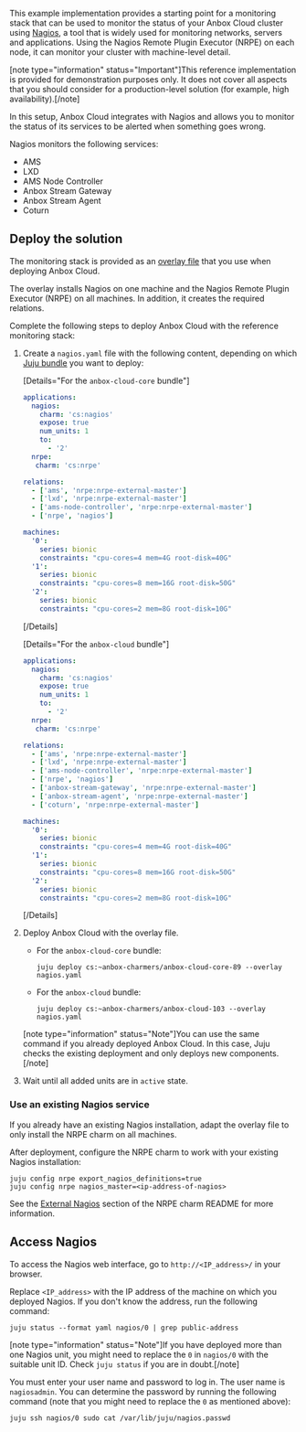 This example implementation provides a starting point for a monitoring stack that can be used to monitor the status of your Anbox Cloud cluster using [Nagios](https://www.nagios.org/), a tool that is widely used for monitoring networks, servers and applications. Using the Nagios Remote Plugin Executor (NRPE) on each node, it can monitor your cluster with machine-level detail.

[note type="information" status="Important"]This reference implementation is provided for demonstration purposes only. It does not cover all aspects that you should consider for a production-level solution (for example, high availability).[/note]

In this setup, Anbox Cloud integrates with Nagios and allows you to monitor the status of its services to be alerted when something goes wrong.

Nagios monitors the following services:

- AMS
- LXD
- AMS Node Controller
- Anbox Stream Gateway
- Anbox Stream Agent
- Coturn

## Deploy the solution

The monitoring stack is provided as an [overlay file](https://discourse.ubuntu.com/t/installation-customizing/17747#overlay-files) that you use when deploying Anbox Cloud.

The overlay installs Nagios on one machine and the Nagios Remote Plugin Executor (NRPE) on all machines. In addition, it creates the required relations.

Complete the following steps to deploy Anbox Cloud with the reference monitoring stack:

1. Create a `nagios.yaml` file with the following content, depending on which [Juju bundle](https://discourse.ubuntu.com/t/about-anbox-cloud/17802#juju-bundles) you want to deploy:

   [Details="For the `anbox-cloud-core` bundle"]
   ```yaml
   applications:
     nagios:
       charm: 'cs:nagios'
       expose: true
       num_units: 1
       to:
         - '2'
     nrpe:
      charm: 'cs:nrpe'

   relations:
     - ['ams', 'nrpe:nrpe-external-master']
     - ['lxd', 'nrpe:nrpe-external-master']
     - ['ams-node-controller', 'nrpe:nrpe-external-master']
     - ['nrpe', 'nagios']

   machines:
     '0':
       series: bionic
       constraints: "cpu-cores=4 mem=4G root-disk=40G"
     '1':
       series: bionic
       constraints: "cpu-cores=8 mem=16G root-disk=50G"
     '2':
       series: bionic
       constraints: "cpu-cores=2 mem=8G root-disk=10G"
   ```
   [/Details]

   [Details="For the `anbox-cloud` bundle"]
   ```yaml
   applications:
     nagios:
       charm: 'cs:nagios'
       expose: true
       num_units: 1
       to:
         - '2'
     nrpe:
      charm: 'cs:nrpe'

   relations:
     - ['ams', 'nrpe:nrpe-external-master']
     - ['lxd', 'nrpe:nrpe-external-master']
     - ['ams-node-controller', 'nrpe:nrpe-external-master']
     - ['nrpe', 'nagios']
     - ['anbox-stream-gateway', 'nrpe:nrpe-external-master']
     - ['anbox-stream-agent', 'nrpe:nrpe-external-master']
     - ['coturn', 'nrpe:nrpe-external-master']

   machines:
     '0':
       series: bionic
       constraints: "cpu-cores=4 mem=4G root-disk=40G"
     '1':
       series: bionic
       constraints: "cpu-cores=8 mem=16G root-disk=50G"
     '2':
       series: bionic
       constraints: "cpu-cores=2 mem=8G root-disk=10G"
   ```
   [/Details]
1. Deploy Anbox Cloud with the overlay file.

   - For the `anbox-cloud-core` bundle:

         juju deploy cs:~anbox-charmers/anbox-cloud-core-89 --overlay nagios.yaml

   - For the `anbox-cloud` bundle:

         juju deploy cs:~anbox-charmers/anbox-cloud-103 --overlay nagios.yaml

   [note type="information" status="Note"]You can use the same command if you already deployed Anbox Cloud. In this case, Juju checks the existing deployment and only deploys new components.[/note]
1. Wait until all added units are in `active` state.

### Use an existing Nagios service

If you already have an existing Nagios installation, adapt the overlay file to only install the NRPE charm on all machines.

After deployment, configure the NRPE charm to work with your existing Nagios installation:

    juju config nrpe export_nagios_definitions=true
    juju config nrpe nagios_master=<ip-address-of-nagios>

See the [External Nagios](https://jaas.ai/nrpe) section of the NRPE charm README for more information.

## Access Nagios

To access the Nagios web interface, go to `http://<IP_address>/` in your browser.

Replace `<IP_address>` with the IP address of the machine on which you deployed Nagios. If you don't know the address, run the following command:

    juju status --format yaml nagios/0 | grep public-address

[note type="information" status="Note"]If you have deployed more than one Nagios unit, you might need to replace the `0` in `nagios/0` with the suitable unit ID. Check `juju status` if you are in doubt.[/note]

You must enter your user name and password to log in. The user name is `nagiosadmin`. You can determine the password by running the following command (note that you might need to replace the `0` as mentioned above):

    juju ssh nagios/0 sudo cat /var/lib/juju/nagios.passwd
